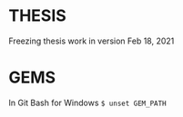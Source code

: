 # THESIS
Freezing thesis work in version Feb 18, 2021

# GEMS
In Git Bash for Windows
`$ unset GEM_PATH`
